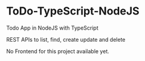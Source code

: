 # ToDo-TypeScript-NodeJS

Todo App in NodeJS with TypeScript

REST APIs to list, find, create update and delete

No Frontend for this project available yet.
